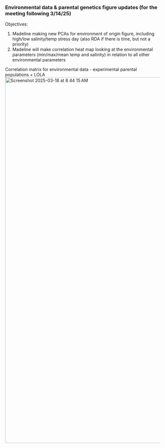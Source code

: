 ### Environmental data & parental genetics figure updates (for the meeting following 3/14/25)

Objectives: 
1. Madeline making new PCAs for environment of origin figure, including high/low salinity/temp stress day (also RDA if there is time, but not a priority)
2. Madeline will make correlation heat map looking at the environmental parameters (min/max/mean temp and salinity) in relation to all other environmental parameters

Correlation matrix for environmental data - experimental parental populations + LOLA
<img width="1189" alt="Screenshot 2025-03-18 at 8 44 15 AM" src="https://github.com/user-attachments/assets/1a8a36f1-cc79-4315-830b-26e11fc70acc" />
